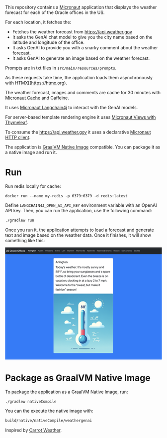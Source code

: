 This repository contains a [Micronaut](https://micronaut.io) application that displays the weather forecast for each of the Oracle offices in the US.

For each location, it fetches the:
- Fetches the weather forecast from https://api.weather.gov
- It asks the GenAI chat model to give you the city name based on the latitude and longitude of the office.
- It asks GenAI to provide you with a snarky comment about the weather forecast.
- It asks GenAI to generate an image based on the weather forecast.

Prompts are in txt files in `src/main/resources/prompts`. 

As these requests take time, the application loads them asynchronously with HTMX[(https://htmx.org). 

The weather forecast, images and comments are cache for 30 minutes with [Micronaut Cache](https://micronaut-projects.github.io/micronaut-cache/latest/guide/) and Caffeine.

It uses [Micronaut Langchain4j](https://micronaut-projects.github.io/micronaut-langchain4j/latest/guide/) to interact with the GenAI models.

For server-based template rendering engine it uses [Micronaut Views with Thymeleaf](https://micronaut-projects.github.io/micronaut-views/latest/guide/#thymeleaf).

To consume the https://api.weather.gov it uses a declarative [Micronaut HTTP client](https://docs.micronaut.io/latest/guide/#httpClient). 

The application is [GraalVM Native Image](https://www.graalvm.org/latest/reference-manual/native-image/) compatible. You can package it as a native image and run it.

# Run

Run redis locally for cache: 

```
docker run --name my-redis -p 6379:6379 -d redis:latest
```



Define `LANGCHAIN4J_OPEN_AI_API_KEY` environment variable with an OpenAI API key. Then, you can run the application, use the following command:

```bash
./gradlew run
```

Once you run it, the application attempts to load a forecast and generate text and image based on the weather data.
Once it finishes, it will show something like this: 

![](example.png)


# Package as GraalVM Native Image

To package the application as a GraalVM Native Image, run: 

```bash
./gradlew nativeCompile
```

You can the execute the native image with:

```bash
build/native/nativeCompile/weathergenai
```

Inspired by [Carrot Weather](https://www.meetcarrot.com/weather/).
